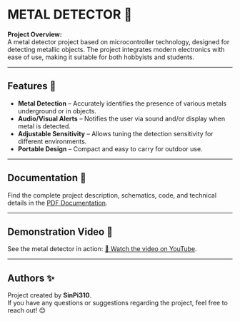 # METAL DETECTOR 🧲

**Project Overview:**  
A metal detector project based on microcontroller technology, designed for detecting metallic objects. The project integrates modern electronics with ease of use, making it suitable for both hobbyists and students.

---

## Features 🌟

- **Metal Detection** – Accurately identifies the presence of various metals underground or in objects.
- **Audio/Visual Alerts** – Notifies the user via sound and/or display when metal is detected.
- **Adjustable Sensitivity** – Allows tuning the detection sensitivity for different environments.
- **Portable Design** – Compact and easy to carry for outdoor use.

---

## Documentation 📖

Find the complete project description, schematics, code, and technical details in the [PDF Documentation](DESIGN_LAB_REPORT.pdf).

---

## Demonstration Video 🎥

See the metal detector in action: [🎥 Watch the video on YouTube](https://youtu.be/7b1KZdM2IWs).

---

## Authors ✨

Project created by **SinPi310**.  
If you have any questions or suggestions regarding the project, feel free to reach out! 😊
